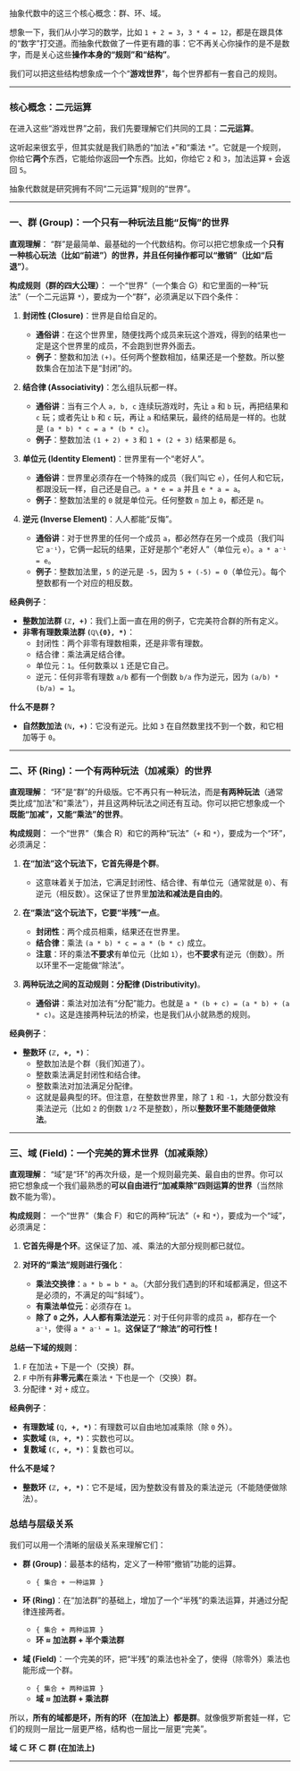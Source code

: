 抽象代数中的这三个核心概念：群、环、域。

想象一下，我们从小学习的数学，比如 `1 + 2 = 3`，`3 * 4 = 12`，都是在跟具体的“数字”打交道。而抽象代数做了一件更有趣的事：它不再关心你操作的是不是数字，而是关心这些**操作本身的“规则”和“结构”**。

我们可以把这些结构想象成一个个“**游戏世界**”，每个世界都有一套自己的规则。

---

### 核心概念：二元运算

在进入这些“游戏世界”之前，我们先要理解它们共同的工具：**二元运算**。

这听起来很玄乎，但其实就是我们熟悉的“加法 `+`”和“乘法 `*`”。它就是一个规则，你给它**两个**东西，它能给你返回**一个**东西。比如，你给它 `2` 和 `3`，加法运算 `+` 会返回 `5`。

抽象代数就是研究拥有不同“二元运算”规则的“世界”。

---

### 一、群 (Group)：一个只有一种玩法且能“反悔”的世界

**直观理解**：
“群”是最简单、最基础的一个代数结构。你可以把它想象成一个**只有一种核心玩法（比如“前进”）的世界，并且任何操作都可以“撤销”（比如“后退”）**。

**构成规则（群的四大公理）**：
一个“世界”（一个集合 G）和它里面的一种“玩法”（一个二元运算 `*`），要成为一个“群”，必须满足以下四个条件：

1.  **封闭性 (Closure)**：世界是自给自足的。

    - **通俗讲**：在这个世界里，随便找两个成员来玩这个游戏，得到的结果也一定是这个世界里的成员，不会跑到世界外面去。
    - **例子**：整数和加法 `(+)`。任何两个整数相加，结果还是一个整数。所以整数集合在加法下是“封闭”的。

2.  **结合律 (Associativity)**：怎么组队玩都一样。

    - **通俗讲**：当有三个人 `a, b, c` 连续玩游戏时，先让 `a` 和 `b` 玩，再把结果和 `c` 玩；或者先让 `b` 和 `c` 玩，再让 `a` 和结果玩，最终的结局是一样的。也就是 `(a * b) * c = a * (b * c)`。
    - **例子**：整数加法 `(1 + 2) + 3` 和 `1 + (2 + 3)` 结果都是 `6`。

3.  **单位元 (Identity Element)**：世界里有一个“老好人”。

    - **通俗讲**：世界里必须存在一个特殊的成员（我们叫它 `e`），任何人和它玩，都跟没玩一样，自己还是自己。`a * e = a` 并且 `e * a = a`。
    - **例子**：整数加法里的 `0` 就是单位元。任何整数 `n` 加上 `0`，都还是 `n`。

4.  **逆元 (Inverse Element)**：人人都能“反悔”。
    - **通俗讲**：对于世界里的任何一个成员 `a`，都必然存在另一个成员（我们叫它 `a⁻¹`），它俩一起玩的结果，正好是那个“老好人”（单位元 `e`）。`a * a⁻¹ = e`。
    - **例子**：整数加法里，`5` 的逆元是 `-5`，因为 `5 + (-5) = 0`（单位元）。每个整数都有一个对应的相反数。

**经典例子**：

- **整数加法群 `(ℤ, +)`**：我们上面一直在用的例子，它完美符合群的所有定义。
- **非零有理数乘法群 `(ℚ\{0}, *)`**：
  - 封闭性：两个非零有理数相乘，还是非零有理数。
  - 结合律：乘法满足结合律。
  - 单位元：`1`。任何数乘以 `1` 还是它自己。
  - 逆元：任何非零有理数 `a/b` 都有一个倒数 `b/a` 作为逆元，因为 `(a/b) * (b/a) = 1`。

**什么不是群？**

- **自然数加法 `(ℕ, +)`**：它没有逆元。比如 `3` 在自然数里找不到一个数，和它相加等于 `0`。

---

### 二、环 (Ring)：一个有两种玩法（加减乘）的世界

**直观理解**：
“环”是“群”的升级版。它不再只有一种玩法，而是**有两种玩法**（通常类比成“加法”和“乘法”），并且这两种玩法之间还有互动。你可以把它想象成一个**既能“加减”，又能“乘法”的世界**。

**构成规则**：
一个“世界”（集合 R）和它的两种“玩法”（`+` 和 `*`），要成为一个“环”，必须满足：

1.  **在“加法”这个玩法下，它首先得是个群**。

    - 这意味着关于加法，它满足封闭性、结合律、有单位元（通常就是 `0`）、有逆元（相反数）。这保证了世界里**加法和减法是自由的**。

2.  **在“乘法”这个玩法下，它要“半残”一点**。

    - **封闭性**：两个成员相乘，结果还在世界里。
    - **结合律**：乘法 `(a * b) * c = a * (b * c)` 成立。
    - **注意**：环的乘法**不要求**有单位元（比如 `1`），也**不要求**有逆元（倒数）。所以环里不一定能做“除法”。

3.  **两种玩法之间的互动规则：分配律 (Distributivity)**。
    - **通俗讲**：乘法对加法有“分配”能力。也就是 `a * (b + c) = (a * b) + (a * c)`。这是连接两种玩法的桥梁，也是我们从小就熟悉的规则。

**经典例子**：

- **整数环 `(ℤ, +, *)`**：
  - 整数加法是个群（我们知道了）。
  - 整数乘法满足封闭性和结合律。
  - 整数乘法对加法满足分配律。
  - 这就是最典型的环。但注意，在整数世界里，除了 `1` 和 `-1`，大部分数没有乘法逆元（比如 `2` 的倒数 `1/2` 不是整数），所以**整数环里不能随便做除法**。

---

### 三、域 (Field)：一个完美的算术世界（加减乘除）

**直观理解**：
“域”是“环”的再次升级，是一个规则最完美、最自由的世界。你可以把它想象成一个我们最熟悉的**可以自由进行“加减乘除”四则运算的世界**（当然除数不能为零）。

**构成规则**：
一个“世界”（集合 F）和它的两种“玩法”（`+` 和 `*`），要成为一个“域”，必须满足：

1.  **它首先得是个环**。这保证了加、减、乘法的大部分规则都已就位。

2.  **对环的“乘法”规则进行强化**：
    - **乘法交换律**：`a * b = b * a`。（大部分我们遇到的环和域都满足，但这不是必须的，不满足的叫“斜域”）。
    - **有乘法单位元**：必须存在 `1`。
    - **除了 `0` 之外，人人都有乘法逆元**：对于任何非零的成员 `a`，都存在一个 `a⁻¹`，使得 `a * a⁻¹ = 1`。**这保证了“除法”的可行性！**

**总结一下域的规则**：

1.  `F` 在加法 `+` 下是一个（交换）群。
2.  `F` 中所有**非零元素**在乘法 `*` 下也是一个（交换）群。
3.  分配律 `*` 对 `+` 成立。

**经典例子**：

- **有理数域 `(ℚ, +, *)`**：有理数可以自由地加减乘除（除 `0` 外）。
- **实数域 `(ℝ, +, *)`**：实数也可以。
- **复数域 `(ℂ, +, *)`**：复数也可以。

**什么不是域？**

- **整数环 `(ℤ, +, *)`**：它不是域，因为整数没有普及的乘法逆元（不能随便做除法）。

### 总结与层级关系

我们可以用一个清晰的层级关系来理解它们：

- **群 (Group)**：最基本的结构，定义了一种带“撤销”功能的运算。

  - `{ 集合 + 一种运算 }`

- **环 (Ring)**：在“加法群”的基础上，增加了一个“半残”的乘法运算，并通过分配律连接两者。

  - `{ 集合 + 两种运算 }`
  - **环 ≈ 加法群 + 半个乘法群**

- **域 (Field)**：一个完美的环，把“半残”的乘法也补全了，使得（除零外）乘法也能形成一个群。
  - `{ 集合 + 两种运算 }`
  - **域 ≈ 加法群 + 乘法群**

所以，**所有的域都是环，所有的环（在加法上）都是群**。就像俄罗斯套娃一样，它们的规则一层比一层更严格，结构也一层比一层更“完美”。

**域 ⊂ 环 ⊂ 群 (在加法上)**

---
